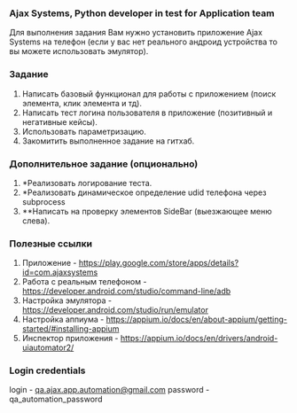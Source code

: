 ### Ajax Systems, Python developer in test for Application team
Для выполнения задания Вам нужно установить приложение Ajax Systems на телефон (если у вас нет реального андроид устройства то вы можете использовать эмулятор).

### Задание
1) Написать базовый функционал для работы с приложением (поиск элемента, клик элемента и тд).
2) Написать тест логина пользователя в приложение (позитивный и негативные кейсы).
3) Использовать параметризацию.
4) Закомитить выполненное задание на гитхаб.

### Дополнительное задание (опционально)
1) *Реализовать логирование теста.
2) *Реализовать динамическое определение udid телефона через subprocess
3) **Написать на проверку элементов SideBar (выезжающее меню слева).

### Полезные ссылки
1) Приложение - https://play.google.com/store/apps/details?id=com.ajaxsystems
2) Работа с реальным телефоном - https://developer.android.com/studio/command-line/adb
3) Настройка эмулятора - https://developer.android.com/studio/run/emulator
4) Настройка аппиума - https://appium.io/docs/en/about-appium/getting-started/#installing-appium
5) Инспектор приложения - https://appium.io/docs/en/drivers/android-uiautomator2/

### Login credentials
login - qa.ajax.app.automation@gmail.com
password - qa_automation_password
